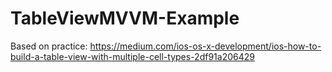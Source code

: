 # TableViewMVVM-Example

Based on practice: https://medium.com/ios-os-x-development/ios-how-to-build-a-table-view-with-multiple-cell-types-2df91a206429 
